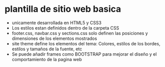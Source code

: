 # plantilla de sitio web basica

- unicamente desarrollada en HTML5 y CSS3
- Los estilos estan definidos dentro de la carpeta CSS
 - footer.css, navbar.css y sections.css solo definen las posiciones y dimensiones de los elementos mostrados
 - site theme define los elementos del tema: Colores, estilos de los bordes, estilos y tamaños de la fuente, etc
- Se puede añadir frames como BOOTSTRAP para mejorar el diseño y el comportamiento de la pagina web